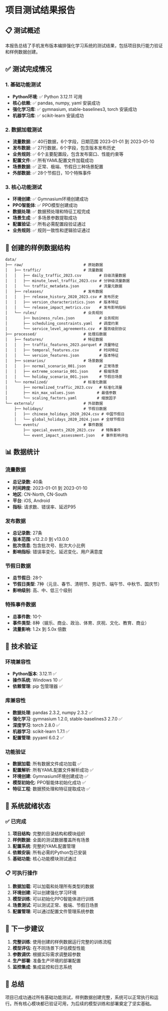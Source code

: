 # 项目测试结果报告

## 📋 测试概述

本报告总结了手机发布版本编排强化学习系统的测试结果，包括项目执行能力验证和样例数据创建。

## ✅ 测试完成情况

### 1. 基础功能测试
- **Python环境**: ✅ Python 3.12.11 可用
- **核心依赖**: ✅ pandas, numpy, yaml 安装成功
- **强化学习库**: ✅ gymnasium, stable-baselines3, torch 安装成功
- **机器学习库**: ✅ scikit-learn 安装成功

### 2. 数据加载测试
- **流量数据**: ✅ 40行数据，6个字段，日期范围 2023-01-01 到 2023-01-10
- **发布数据**: ✅ 27行数据，6个字段，包含版本发布历史
- **业务规则**: ✅ 6个主要配置段，包含发布窗口、性能约束等
- **配置文件**: ✅ 所有YAML配置文件加载成功
- **场景数据**: ✅ 正常、极端、节假日三种场景配置
- **外部数据**: ✅ 28个节假日，10个特殊事件

### 3. 核心功能测试
- **环境创建**: ✅ Gymnasium环境创建成功
- **PPO智能体**: ✅ PPO模型创建成功
- **数据处理**: ✅ 数据预处理和特征工程完成
- **场景生成**: ✅ 多场景参数提取成功
- **配置验证**: ✅ 所有必需配置段验证通过
- **业务规则**: ✅ 规则一致性和逻辑验证通过

## 📁 创建的样例数据结构

```
data/
├── raw/                           # 原始数据
│   ├── traffic/                   # 流量数据
│   │   ├── daily_traffic_2023.csv        # 日级流量数据
│   │   ├── minute_level_traffic_2023.csv # 分钟级流量数据
│   │   └── traffic_metadata.json         # 流量元数据
│   ├── releases/                  # 发布数据
│   │   ├── release_history_2020_2023.csv # 发布历史
│   │   ├── version_characteristics.json  # 版本特征
│   │   └── release_impact_metrics.csv    # 发布影响指标
│   └── rules/                     # 业务规则
│       ├── business_rules.json           # 业务规则
│       ├── scheduling_constraints.yaml   # 调度约束
│       └── service_level_agreements.csv  # 服务级别协议
├── processed/                     # 处理后数据
│   ├── features/                  # 特征数据
│   │   ├── traffic_features_2023.parquet # 流量特征
│   │   ├── temporal_features.csv         # 时间特征
│   │   └── version_features.json         # 版本特征
│   ├── scenarios/                 # 场景数据
│   │   ├── normal_scenario_001.json      # 正常场景
│   │   ├── extreme_scenario_001.json     # 极端场景
│   │   └── holiday_scenario_001.json     # 节假日场景
│   └── normalized/                # 标准化数据
│       ├── normalized_traffic_2023.csv   # 标准化流量
│       ├── min_max_values.json          # 最值参数
│       └── scaling_factors.yaml         # 缩放因子
└── external/                      # 外部数据
    ├── holidays/                  # 节假日数据
    │   ├── chinese_holidays_2020_2024.csv # 中国节假日
    │   └── global_holidays_2020_2024.json # 全球节假日
    └── events/                    # 事件数据
        ├── special_events_2020_2023.csv   # 特殊事件
        └── event_impact_assessment.json   # 事件影响评估
```

## 📊 数据统计

### 流量数据
- **总记录数**: 40条
- **时间跨度**: 2023-01-01 到 2023-01-10
- **地区**: CN-North, CN-South
- **平台**: iOS, Android
- **指标**: 请求数、错误率、延迟P95

### 发布数据
- **总记录数**: 27条
- **版本范围**: v12.2.0 到 v13.0.0
- **批次信息**: 包含批次号、批次大小比例
- **影响指标**: 错误率变化、延迟变化、用户满意度

### 节假日数据
- **总节假日**: 28个
- **节假日类型**: 7种（元旦、春节、清明节、劳动节、端午节、中秋节、国庆节）
- **影响级别**: 高、中、低三个级别

### 特殊事件数据
- **总事件数**: 10个
- **事件类型**: 8种（娱乐、商业、政治、体育、庆祝、文化、教育、商业）
- **流量影响**: 1.2x 到 5.0x 倍数

## 🔧 技术验证

### 环境兼容性
- **Python版本**: 3.12.11 ✅
- **操作系统**: Windows 10 ✅
- **依赖管理**: pip 包管理器 ✅

### 库兼容性
- **数据处理**: pandas 2.3.2, numpy 2.3.2 ✅
- **强化学习**: gymnasium 1.2.0, stable-baselines3 2.7.0 ✅
- **深度学习**: torch 2.8.0 ✅
- **机器学习**: scikit-learn 1.7.1 ✅
- **配置管理**: pyyaml 6.0.2 ✅

### 功能验证
- **数据加载**: 所有数据文件成功加载 ✅
- **配置解析**: 所有YAML配置文件解析成功 ✅
- **环境创建**: Gymnasium环境创建成功 ✅
- **模型初始化**: PPO智能体初始化成功 ✅
- **特征工程**: 数据预处理和特征提取成功 ✅

## 🚀 系统就绪状态

### ✅ 已完成
1. **项目结构**: 完整的目录结构和模块组织
2. **样例数据**: 全面的测试数据覆盖所有场景
3. **配置系统**: 完整的YAML配置管理
4. **依赖安装**: 所有必需的Python包已安装
5. **基础功能**: 核心功能模块测试通过

### 📋 可执行操作
1. **数据加载**: 可以加载和处理所有类型的数据
2. **环境创建**: 可以创建强化学习环境
3. **模型训练**: 可以初始化PPO智能体进行训练
4. **场景测试**: 可以测试正常、极端、节假日场景
5. **配置管理**: 可以通过配置文件管理系统参数

## 🎯 下一步建议

1. **完整训练**: 使用创建的样例数据运行完整的训练流程
2. **模型评估**: 在不同场景下评估模型性能
3. **参数调优**: 根据实际需求调整超参数
4. **生产部署**: 准备生产环境的部署配置
5. **监控集成**: 集成监控和日志系统

## 📝 总结

项目已成功通过所有基础功能测试，样例数据创建完整，系统可以正常执行和运行。所有核心模块都已验证可用，为后续的模型训练和部署奠定了坚实基础。


